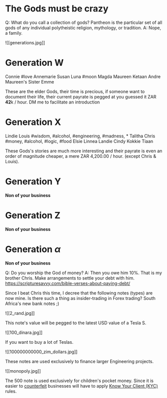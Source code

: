 
# The Gods must be crazy

Q: What do you call a collection of gods?
    Pantheon is the particular set of all gods of any individual polytheistic religion, mythology, or tradition.
A: Nope, a family.


![[generations.jpg]]

# Generation W
Connie #love
Annemarie
Susan
Luna #moon
Magda
Maureen
Ketaan
Andre
Maureen's Sister
Emme

These are the elder Gods, their time is precious, if someone want to document their life, their current payrate is pegged at you guessed it ZAR **42**k / hour.
DM me to facilitate an introduction

# Generation X
Lindie
Louis #wisdom, #alcohol, #engineering, #madness, *
Talitha
Chris #money, #alcohol, #logic, #food
Elsie
Linnea
Landie
Cindy
Kokkie
Tiaan


These Gods's stories are much more interesting and their payrate is even an order of magnitude cheaper, a mere ZAR 4,200.00 / hour.  (except Chris & Louis).

# Generation Y
**Non of your business**

# Generation Z
**Non of your business**

# Generation $\alpha$
**Non of your business**


Q: Do you worship the God of money?
A: Then you owe him 10%. That is my brother Chris.
    Make arrangements to settle your debt with him.
    https://scripturesavvy.com/bible-verses-about-paying-debt/



Since I beat Chris this time, I decree that the following notes (types) are now mine.
Is there such a thing as insider-trading in Forex trading? South Africa's new bank notes ;)

![[2_rand.jpg]]

This note's value will be pegged to the latest USD value of a Tesla S. 


![[100_dinara.jpg]]

If you want to buy a lot of Teslas.


![[100000000000_zim_dollars.jpg]]

These notes are used exclusively to finance larger Engineering projects.


![[monopoly.jpg]]

The 500 note is used exclusively for children's pocket money. Since it is easier to [counterfeit](https://en.wikipedia.org/wiki/Counterfeit_money) businesses will have to apply [Know Your Client (KYC)](https://www.investopedia.com/terms/k/knowyourclient.asp) rules.
